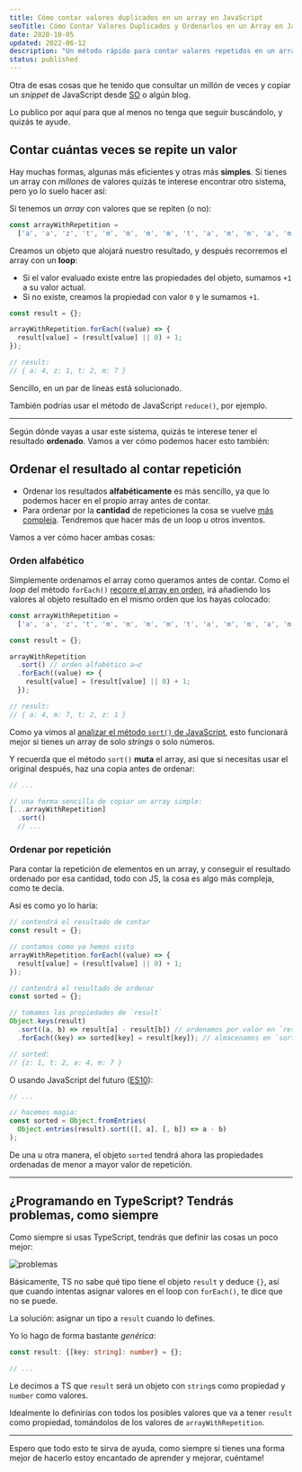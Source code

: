```yaml
---
title: Cómo contar valores duplicados en un array en JavaScript
seoTitle: Cómo Contar Valores Duplicados y Ordenarlos en un Array en JavaScript
date: 2020-10-05
updated: 2022-06-12
description: "Un método rápido para contar valores repetidos en un array de cadenas o números con JavaScript, ordenarlos, y definirlo bien en TypeScript"
status: published
---
```


Otra de esas cosas que he tenido que consultar un millón de veces y copiar un *snippet* de <span class="emphasis emphasis-js">JavaScript</span> desde [SO](https://stackoverflow.com/questions/19395257/how-to-count-duplicate-value-in-an-array-in-javascript) o algún blog.

Lo publico por aquí para que al menos no tenga que seguir buscándolo, y quizás te ayude.

## Contar cuántas veces se repite un valor

Hay muchas formas, algunas más eficientes y otras más **simples**. Si tienes un array con *millones* de valores quizás te interese encontrar otro sistema, pero yo lo suelo hacer así:

Si tenemos un *array* con valores que se repiten (o no):

```js
const arrayWithRepetition =
  ['a', 'a', 'z', 't', 'm', 'm', 'm', 'm', 't', 'a', 'm', 'm', 'a', 'm' ];
```

Creamos un objeto que alojará nuestro resultado, y después recorremos el array con un **loop**:

- Si el valor evaluado existe entre las propiedades del objeto, sumamos `+1` a su valor actual.
- Si no existe, creamos la propiedad con valor `0` y le sumamos `+1`.

```js
const result = {};

arrayWithRepetition.forEach((value) => {
  result[value] = (result[value] || 0) + 1;
});

// result:
// { a: 4, z: 1, t: 2, m: 7 }
```

Sencillo, en un par de lineas está solucionado.

También podrías usar el método de JavaScript `reduce()`, por ejemplo.

---

Según dónde vayas a usar este sistema, quizás te interese tener el resultado **ordenado**. Vamos a ver cómo podemos hacer esto también:

## Ordenar el resultado al contar repetición

- Ordenar los resultados **alfabéticamente** es más sencillo, ya que lo podemos hacer en el propio array antes de contar.
- Para ordenar por la **cantidad** de repeticiones la cosa se vuelve [más compleja](https://www.geeksforgeeks.org/counting-sort/). Tendremos que hacer más de un loop u otros inventos.

Vamos a ver cómo hacer ambas cosas:

### Orden alfabético

Simplemente ordenamos el array como queramos antes de contar. Como el *loop* del método `forEach()` [recorre el array en orden](https://developer.mozilla.org/en-US/docs/Web/JavaScript/Reference/Global_Objects/Array/forEach), irá añadiendo los valores al objeto resultado en el mismo orden que los hayas colocado:

```js
const arrayWithRepetition =
  ['a', 'a', 'z', 't', 'm', 'm', 'm', 'm', 't', 'a', 'm', 'm', 'a', 'm' ];

const result = {};

arrayWithRepetition
  .sort() // orden alfabético a⟶z
  .forEach((value) => {
    result[value] = (result[value] || 0) + 1;
  });

// result:
// { a: 4, m: 7, t: 2, z: 1 }
```

Como ya vimos al [analizar el método `sort()` de JavaScript](/javascript/como-funciona-metodo-sort/), esto funcionará mejor si tienes un array de solo *strings* o solo números.

Y recuerda que el método `sort()` **muta** el array, así que si necesitas usar el original después, haz una copia antes de ordenar:

```js
// ...

// una forma sencilla de copiar un array simple:
[...arrayWithRepetition]
  .sort()
  // ...
```

### Ordenar por repetición

Para contar la repetición de elementos en un array, y conseguir el resultado ordenado por esa cantidad, todo con JS, la cosa es algo más compleja, como te decía.

Así es como yo lo haría:

```js
// contendrá el resultado de contar
const result = {};

// contamos como ya hemos visto
arrayWithRepetition.forEach((value) => {
  result[value] = (result[value] || 0) + 1;
});

// contendrá el resultado de ordenar
const sorted = {};

// tomamos las propiedades de `result`
Object.keys(result)
  .sort((a, b) => result[a] - result[b]) // ordenamos por valor en `result`
  .forEach((key) => sorted[key] = result[key]); // almacenamos en `sorted`

// sorted:
// {z: 1, t: 2, a: 4, m: 7 }
```

O usando JavaScript del futuro ([ES10](https://developer.mozilla.org/en-US/docs/Web/JavaScript/Reference/Global_Objects/Object/fromEntries)):

```js
// ...

// hacemos magia:
const sorted = Object.fromEntries(
  Object.entries(result).sort(([, a], [, b]) => a - b)
);
```

De una u otra manera, el objeto `sorted` tendrá ahora las propiedades ordenadas de menor a mayor valor de repetición.

---

## ¿Programando en TypeScript? Tendrás problemas, como siempre

Como siempre si usas TypeScript, tendrás que definir las cosas un poco mejor:

![problemas](/posts/repetition-problemas.png)

Básicamente, TS no sabe qué tipo tiene el objeto `result` y deduce `{}`, así que cuando intentas asignar valores en el loop con `forEach()`, te dice que no se puede.

La solución: asignar un tipo a `result` cuando lo defines.

Yo lo hago de forma bastante *genérica*:

```ts
const result: {[key: string]: number} = {};

// ...
```

Le decimos a TS que `result` será un objeto con `string`s como propiedad y `number` como valores.

Idealmente lo definirías con todos los posibles valores que va a tener `result` como propiedad, tomándolos de los valores de `arrayWithRepetition`.

---

Espero que todo esto te sirva de ayuda, como siempre si tienes una forma mejor de hacerlo estoy encantado de aprender y mejorar, cuéntame!

